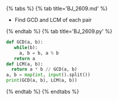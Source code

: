 {% tabs %}
{% tab title='BJ_2609.md' %}

* Find GCD and LCM of each pair

{% endtab %}
{% tab title='BJ_2609.py' %}

```py
def GCD(a, b):
   while(b):
     a, b = b, a % b
   return a
def LCM(a, b):
  return a * b // GCD(a, b)
a, b = map(int, input().split())
print(GCD(a, b), LCM(a, b))
```

{% endtab %}
{% endtabs %}